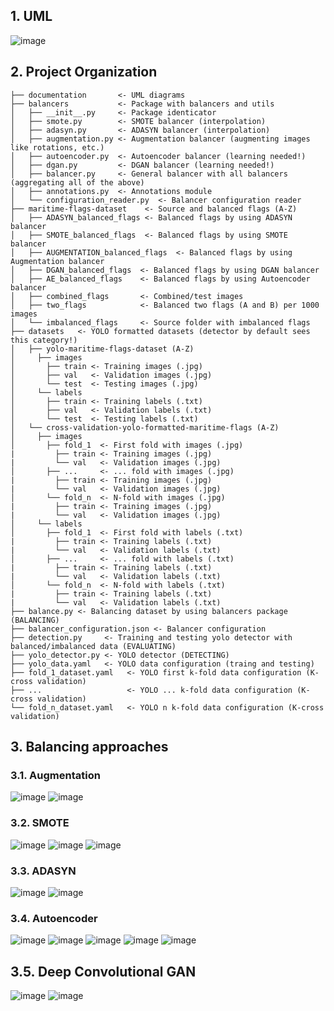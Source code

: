 ## 1. UML
![image](https://github.com/user-attachments/assets/91ec7ad1-c5ac-4c0a-a183-0dbfcab81b1f)

## 2. Project Organization
```
├── documentation       <- UML diagrams
├── balancers           <- Package with balancers and utils
│   ├── __init__.py     <- Package identicator
│   ├── smote.py        <- SMOTE balancer (interpolation)
│   ├── adasyn.py       <- ADASYN balancer (interpolation)
│   ├── augmentation.py <- Augmentation balancer (augmenting images like rotations, etc.)
│   ├── autoencoder.py  <- Autoencoder balancer (learning needed!)
│   ├── dgan.py         <- DGAN balancer (learning needed!)
│   ├── balancer.py     <- General balancer with all balancers (aggregating all of the above)
│   ├── annotations.py  <- Annotations module
│   └── configuration_reader.py  <- Balancer configuration reader
├── maritime-flags-dataset    <- Source and balanced flags (A-Z)
│   ├── ADASYN_balanced_flags <- Balanced flags by using ADASYN balancer
│   ├── SMOTE_balanced_flags  <- Balanced flags by using SMOTE balancer
│   ├── AUGMENTATION_balanced_flags  <- Balanced flags by using Augmentation balancer
│   ├── DGAN_balanced_flags  <- Balanced flags by using DGAN balancer
│   ├── AE_balanced_flags    <- Balanced flags by using Autoencoder balancer
│   ├── combined_flags       <- Combined/test images 
│   ├── two_flags            <- Balanced two flags (A and B) per 1000 images
│   └── imbalanced_flags     <- Source folder with imbalanced flags
├── datasets   <- YOLO formatted datasets (detector by default sees this category!)
│   ├── yolo-maritime-flags-dataset (A-Z)
│     ├── images
│       ├── train <- Training images (.jpg)
│       ├── val   <- Validation images (.jpg)
│       └── test  <- Testing images (.jpg)
│     └── labels
│       ├── train <- Training labels (.txt)
│       ├── val   <- Validation labels (.txt)
│       └── test  <- Testing labels (.txt)
│   └── cross-validation-yolo-formatted-maritime-flags (A-Z)
│     ├── images
│       ├── fold_1  <- First fold with images (.jpg)
|         ├── train <- Training images (.jpg)
|         └── val   <- Validation images (.jpg)
│       ├── ...     <- ... fold with images (.jpg)
|         ├── train <- Training images (.jpg)
|         └── val   <- Validation images (.jpg)
│       └── fold_n  <- N-fold with images (.jpg)
|         ├── train <- Training images (.jpg)
|         └── val   <- Validation images (.jpg)
│     └── labels
│       ├── fold_1  <- First fold with labels (.txt)
|         ├── train <- Training labels (.txt)
|         └── val   <- Validation labels (.txt)
│       ├── ...     <- ... fold with labels (.txt)
|         ├── train <- Training labels (.txt)
|         └── val   <- Validation labels (.txt)
│       └── fold_n  <- N-fold with labels (.txt)
|         ├── train <- Training labels (.txt)
|         └── val   <- Validation labels (.txt)
├── balance.py <- Balancing dataset by using balancers package (BALANCING)
├── balancer_configuration.json <- Balancer configuration
├── detection.py     <- Training and testing yolo detector with balanced/imbalanced data (EVALUATING)
├── yolo_detector.py <- YOLO detector (DETECTING)
├── yolo_data.yaml   <- YOLO data configuration (traing and testing)
├── fold_1_dataset.yaml   <- YOLO first k-fold data configuration (K-cross validation)
├── ...                   <- YOLO ... k-fold data configuration (K-cross validation)
└── fold_n_dataset.yaml   <- YOLO n k-fold data configuration (K-cross validation)
```

## 3. Balancing approaches

### 3.1. Augmentation
![image](https://github.com/user-attachments/assets/d97ffb0f-f56e-499f-a6a3-c141c7b9d27c)
![image](https://github.com/user-attachments/assets/ab7e208d-e907-4bf0-bcef-4ce9a17d9e74)

### 3.2. SMOTE
![image](https://github.com/user-attachments/assets/4ae01470-abc5-45e3-a9cb-3f26f25d7564)
![image](https://github.com/user-attachments/assets/07576e54-dd8e-4abf-b47a-6e9fcb605eb4)
![image](https://github.com/user-attachments/assets/3491bfce-3665-4768-b996-18ceb3701a62)

### 3.3. ADASYN
![image](https://github.com/user-attachments/assets/7585f729-a99f-4d8a-9101-82c781084a5b)
![image](https://github.com/user-attachments/assets/5f49fd46-6bf3-4dc9-ab10-b8c242cbe11b)

### 3.4. Autoencoder
![image](https://github.com/user-attachments/assets/d7c0f3cf-1b1d-4e40-ba8b-7067285a9b03)
![image](https://github.com/user-attachments/assets/a258c8e6-738a-4f49-83a9-551c0e417edd)
![image](https://github.com/user-attachments/assets/e1b2da08-eef8-42b9-8601-4f2be1fe45a7)
![image](https://github.com/user-attachments/assets/fa11a4cf-65f0-4c4a-8154-30b7e946c234)
![image](https://github.com/user-attachments/assets/983a0fb4-e56b-4d4d-8cfa-05634f8ae479)

## 3.5. Deep Convolutional GAN
![image](https://github.com/user-attachments/assets/627426ed-7030-46e5-b0e3-4a4a6dfb9237)
![image](https://github.com/user-attachments/assets/eb4c63a1-5853-4534-adba-d06291a44dfd)
